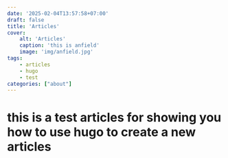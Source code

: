 ```yaml
---
date: '2025-02-04T13:57:58+07:00'
draft: false
title: 'Articles'
cover: 
    alt: 'Articles'
    caption: 'this is anfield'
    image: 'img/anfield.jpg'
tags: 
    - articles
    - hugo
    - test
categories: ["about"]
---
```



# this is a test articles for showing you how to use hugo to create a new articles


